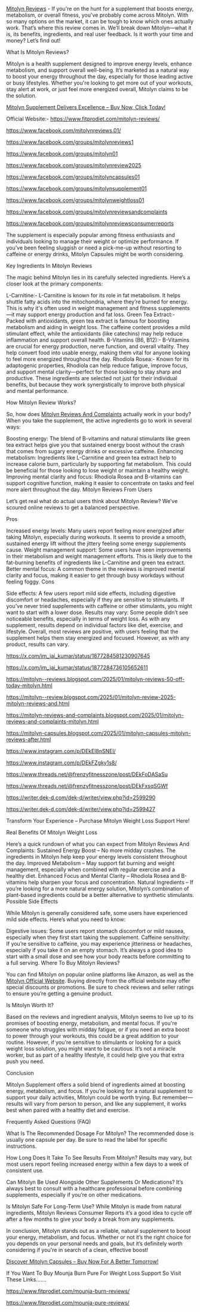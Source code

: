 <a href="https://www.fitprodiet.com/mitolyn-reviews/">Mitolyn Reviews</a> - If you're on the hunt for a supplement that boosts energy, metabolism, or overall fitness, you've probably come across Mitolyn. With so many options on the market, it can be tough to know which ones actually work. That’s where this review comes in. We’ll break down Mitolyn—what it is, its benefits, ingredients, and real user feedback. Is it worth your time and money? Let’s find out!

What Is Mitolyn Reviews?

Mitolyn is a health supplement designed to improve energy levels, enhance metabolism, and support overall well-being. It’s marketed as a natural way to boost your energy throughout the day, especially for those leading active or busy lifestyles. Whether you're looking to get more out of your workouts, stay alert at work, or just feel more energized overall, Mitolyn claims to be the solution.

<a href="https://www.fitprodiet.com/mitolyn-reviews/">Mitolyn Supplement Delivers Excellence – Buy Now, Click Today!</a>

Official Website:- https://www.fitprodiet.com/mitolyn-reviews/

https://www.facebook.com/mitolynreviews.01/

https://www.facebook.com/groups/mitolynreviews1

https://www.facebook.com/groups/mitolyn01

https://www.facebook.com/groups/mitolynreview2025

https://www.facebook.com/groups/mitolyncapsules01

https://www.facebook.com/groups/mitolynsupplement01

https://www.facebook.com/groups/mitolynweightloss01

https://www.facebook.com/groups/mitolynreviewsandcomplaints

https://www.facebook.com/groups/mitolynreviewsconsumerreports

The supplement is especially popular among fitness enthusiasts and individuals looking to manage their weight or optimize performance. If you’ve been feeling sluggish or need a pick-me-up without resorting to caffeine or energy drinks, Mitolyn Capsules might be worth considering.

Key Ingredients In Mitolyn Reviews

The magic behind Mitolyn lies in its carefully selected ingredients. Here’s a closer look at the primary components:

L-Carnitine:- L-Carnitine is known for its role in fat metabolism. It helps shuttle fatty acids into the mitochondria, where they’re burned for energy. This is why it's often used in weight management and fitness supplements—it may support energy production and fat loss.
Green Tea Extract:- Packed with antioxidants, green tea extract is famous for boosting metabolism and aiding in weight loss. The caffeine content provides a mild stimulant effect, while the antioxidants (like catechins) may help reduce inflammation and support overall health.
B-Vitamins (B6, B12):- B-Vitamins are crucial for energy production, nerve function, and overall vitality. They help convert food into usable energy, making them vital for anyone looking to feel more energized throughout the day.
Rhodiola Rosea:- Known for its adaptogenic properties, Rhodiola can help reduce fatigue, improve focus, and support mental clarity—perfect for those looking to stay sharp and productive.
These ingredients are selected not just for their individual benefits, but because they work synergistically to improve both physical and mental performance.

How Mitolyn Review Works?

So, how does <a href="https://www.fitprodiet.com/mitolyn-reviews/">Mitolyn Reviews And Complaints</a> actually work in your body? When you take the supplement, the active ingredients go to work in several ways:

Boosting energy: The blend of B-vitamins and natural stimulants like green tea extract helps give you that sustained energy boost without the crash that comes from sugary energy drinks or excessive caffeine.
Enhancing metabolism: Ingredients like L-Carnitine and green tea extract help to increase calorie burn, particularly by supporting fat metabolism. This could be beneficial for those looking to lose weight or maintain a healthy weight.
Improving mental clarity and focus: Rhodiola Rosea and B-vitamins can support cognitive function, making it easier to concentrate on tasks and feel more alert throughout the day.
Mitolyn Reviews From Users

Let’s get real what do actual users think about Mitolyn Review? We’ve scoured online reviews to get a balanced perspective.

Pros

Increased energy levels: Many users report feeling more energized after taking Mitolyn, especially during workouts. It seems to provide a smooth, sustained energy lift without the jittery feeling some energy supplements cause.
Weight management support: Some users have seen improvements in their metabolism and weight management efforts. This is likely due to the fat-burning benefits of ingredients like L-Carnitine and green tea extract.
Better mental focus: A common theme in the reviews is improved mental clarity and focus, making it easier to get through busy workdays without feeling foggy.
Cons

Side effects: A few users report mild side effects, including digestive discomfort or headaches, especially if they are sensitive to stimulants. If you’ve never tried supplements with caffeine or other stimulants, you might want to start with a lower dose.
Results may vary: Some people didn’t see noticeable benefits, especially in terms of weight loss. As with any supplement, results depend on individual factors like diet, exercise, and lifestyle.
Overall, most reviews are positive, with users feeling that the supplement helps them stay energized and focused. However, as with any product, results can vary.

https://x.com/im_jai_kumar/status/1877284581230907645

https://x.com/im_jai_kumar/status/1877284736105652611

https://mitolyn--reviews.blogspot.com/2025/01/mitolyn-reviews-50-off-today-mitolyn.html

https://mitolyn--review.blogspot.com/2025/01/mitolyn-review-2025-mitolyn-reviews-and.html

https://mitolyn-reviews-and-complaints.blogspot.com/2025/01/mitolyn-reviews-and-complaints-mitolyn.html

https://mitolyn-capsules.blogspot.com/2025/01/mitolyn-capsules-mitolyn-reviews-after.html

https://www.instagram.com/p/DEkEl8nSNEl/

https://www.instagram.com/p/DEkFZgky1s8/

https://www.threads.net/@frenzyfitnesszone/post/DEkFoDASaSu

https://www.threads.net/@frenzyfitnesszone/post/DEkFxsqSGWf

https://writer.dek-d.com/dek-d/writer/view.php?id=2599290

https://writer.dek-d.com/dek-d/writer/view.php?id=2599427

Transform Your Experience – Purchase Mitolyn Weight Loss Support Here!

Real Benefits Of Mitolyn Weight Loss

Here’s a quick rundown of what you can expect from Mitolyn Reviews And Complaints:
Sustained Energy Boost – No more midday crashes. The ingredients in Mitolyn help keep your energy levels consistent throughout the day.
Improved Metabolism – May support fat burning and weight management, especially when combined with regular exercise and a healthy diet.
Enhanced Focus and Mental Clarity – Rhodiola Rosea and B-vitamins help sharpen your focus and concentration.
Natural Ingredients – If you’re looking for a more natural energy solution, Mitolyn’s combination of plant-based ingredients could be a better alternative to synthetic stimulants.
Possible Side Effects

While Mitolyn is generally considered safe, some users have experienced mild side effects. Here’s what you need to know:

Digestive issues: Some users report stomach discomfort or mild nausea, especially when they first start taking the supplement.
Caffeine sensitivity: If you’re sensitive to caffeine, you may experience jitteriness or headaches, especially if you take it on an empty stomach. It’s always a good idea to start with a small dose and see how your body reacts before committing to a full serving.
Where To Buy Mitolyn Reviews?

You can find Mitolyn on popular online platforms like Amazon, as well as the <a href="https://www.fitprodiet.com/mitolyn-reviews/">Mitolyn Official Website</a>. Buying directly from the official website may offer special discounts or promotions. Be sure to check reviews and seller ratings to ensure you’re getting a genuine product.

Is Mitolyn Worth It?

Based on the reviews and ingredient analysis, Mitolyn seems to live up to its promises of boosting energy, metabolism, and mental focus. If you're someone who struggles with midday fatigue, or if you need an extra boost to power through your workouts, this could be a great addition to your routine. However, if you're sensitive to stimulants or looking for a quick weight loss solution, you might want to be cautious. It’s not a miracle worker, but as part of a healthy lifestyle, it could help give you that extra push you need.

Conclusion

Mitolyn Supplement offers a solid blend of ingredients aimed at boosting energy, metabolism, and focus. If you’re looking for a natural supplement to support your daily activities, Mitolyn could be worth trying. But remember—results will vary from person to person, and like any supplement, it works best when paired with a healthy diet and exercise.

Frequently Asked Questions (FAQ)

What Is The Recommended Dosage For Mitolyn?
The recommended dose is usually one capsule per day. Be sure to read the label for specific instructions.

How Long Does It Take To See Results From Mitolyn?
Results may vary, but most users report feeling increased energy within a few days to a week of consistent use.

Can Mitolyn Be Used Alongside Other Supplements Or Medications?
It’s always best to consult with a healthcare professional before combining supplements, especially if you’re on other medications.

Is Mitolyn Safe For Long-Term Use?
While Mitolyn is made from natural ingredients, Mitolyn Reviews Consumer Reports it’s a good idea to cycle off after a few months to give your body a break from any supplements.

In conclusion, Mitolyn stands out as a reliable, natural supplement to boost your energy, metabolism, and focus. Whether or not it’s the right choice for you depends on your personal needs and goals, but it’s definitely worth considering if you're in search of a clean, effective boost!

<a href="https://www.fitprodiet.com/mitolyn-reviews/">Discover Mitolyn Capsules – Buy Now For A Better Tomorrow!</a>

If You Want To Buy Mounja Burn Pure For Weight Loss Support So Visit These Links.......

https://www.fitprodiet.com/mounja-burn-reviews/

https://www.fitprodiet.com/mounja-pure-reviews/

